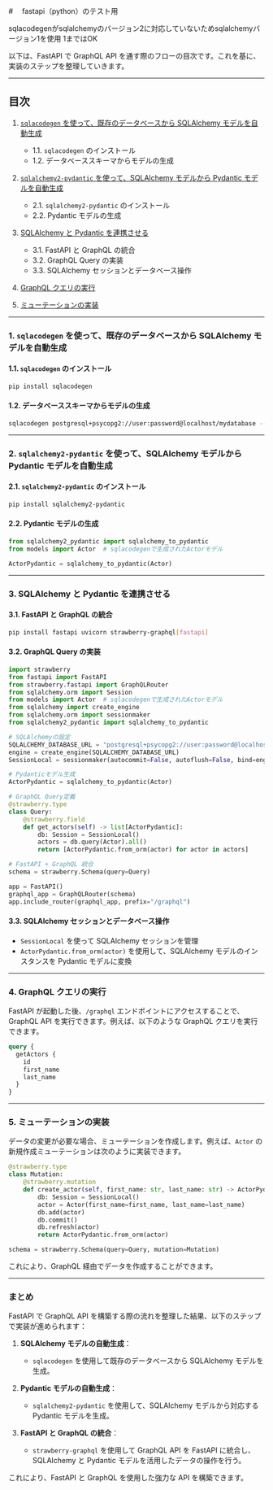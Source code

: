 #　 fastapi（python）のテスト用

sqlacodegenがsqlalchemyのバージョン2に対応していないためsqlalchemyバージョン1を使用
1まではOK

以下は、FastAPI で GraphQL API を通す際のフローの目次です。これを基に、実装のステップを整理していきます。

---

## 目次

1. [`sqlacodegen` を使って、既存のデータベースから SQLAlchemy モデルを自動生成](#1-sqlacodegen-を使って既存のデータベースから-sqlalchemy-モデルを自動生成)
    - 1.1. `sqlacodegen` のインストール
    - 1.2. データベーススキーマからモデルの生成

2. [`sqlalchemy2-pydantic` を使って、SQLAlchemy モデルから Pydantic モデルを自動生成](#2-sqlalchemy2-pydantic-を使って-sqlalchemy-モデルから-pydantic-モデルを自動生成)
    - 2.1. `sqlalchemy2-pydantic` のインストール
    - 2.2. Pydantic モデルの生成

3. [SQLAlchemy と Pydantic を連携させる](#3-sqlalchemy-と-pydantic-を連携させる)
    - 3.1. FastAPI と GraphQL の統合
    - 3.2. GraphQL Query の実装
    - 3.3. SQLAlchemy セッションとデータベース操作

4. [GraphQL クエリの実行](#4-graphql-クエリの実行)

5. [ミューテーションの実装](#5-ミューテーションの実装)

---

### 1. `sqlacodegen` を使って、既存のデータベースから SQLAlchemy モデルを自動生成

#### 1.1. `sqlacodegen` のインストール

```bash
pip install sqlacodegen
```

#### 1.2. データベーススキーマからモデルの生成

```bash
sqlacodegen postgresql+psycopg2://user:password@localhost/mydatabase --outfile models.py
```

---

### 2. `sqlalchemy2-pydantic` を使って、SQLAlchemy モデルから Pydantic モデルを自動生成

#### 2.1. `sqlalchemy2-pydantic` のインストール

```bash
pip install sqlalchemy2-pydantic
```

#### 2.2. Pydantic モデルの生成

```python
from sqlalchemy2_pydantic import sqlalchemy_to_pydantic
from models import Actor  # sqlacodegenで生成されたActorモデル

ActorPydantic = sqlalchemy_to_pydantic(Actor)
```

---

### 3. SQLAlchemy と Pydantic を連携させる

#### 3.1. FastAPI と GraphQL の統合

```bash
pip install fastapi uvicorn strawberry-graphql[fastapi]
```

#### 3.2. GraphQL Query の実装

```python
import strawberry
from fastapi import FastAPI
from strawberry.fastapi import GraphQLRouter
from sqlalchemy.orm import Session
from models import Actor  # sqlacodegenで生成されたActorモデル
from sqlalchemy import create_engine
from sqlalchemy.orm import sessionmaker
from sqlalchemy2_pydantic import sqlalchemy_to_pydantic

# SQLAlchemyの設定
SQLALCHEMY_DATABASE_URL = "postgresql+psycopg2://user:password@localhost/mydatabase"
engine = create_engine(SQLALCHEMY_DATABASE_URL)
SessionLocal = sessionmaker(autocommit=False, autoflush=False, bind=engine)

# Pydanticモデル生成
ActorPydantic = sqlalchemy_to_pydantic(Actor)

# GraphQL Query定義
@strawberry.type
class Query:
    @strawberry.field
    def get_actors(self) -> list[ActorPydantic]:
        db: Session = SessionLocal()
        actors = db.query(Actor).all()
        return [ActorPydantic.from_orm(actor) for actor in actors]

# FastAPI + GraphQL 統合
schema = strawberry.Schema(query=Query)

app = FastAPI()
graphql_app = GraphQLRouter(schema)
app.include_router(graphql_app, prefix="/graphql")
```

#### 3.3. SQLAlchemy セッションとデータベース操作

- `SessionLocal` を使って SQLAlchemy セッションを管理
- `ActorPydantic.from_orm(actor)` を使用して、SQLAlchemy モデルのインスタンスを Pydantic モデルに変換

---

### 4. GraphQL クエリの実行

FastAPI が起動した後、`/graphql` エンドポイントにアクセスすることで、GraphQL API を実行できます。例えば、以下のような GraphQL クエリを実行できます。

```graphql
query {
  getActors {
    id
    first_name
    last_name
  }
}
```

---

### 5. ミューテーションの実装

データの変更が必要な場合、ミューテーションを作成します。例えば、`Actor` の新規作成ミューテーションは次のように実装できます。

```python
@strawberry.type
class Mutation:
    @strawberry.mutation
    def create_actor(self, first_name: str, last_name: str) -> ActorPydantic:
        db: Session = SessionLocal()
        actor = Actor(first_name=first_name, last_name=last_name)
        db.add(actor)
        db.commit()
        db.refresh(actor)
        return ActorPydantic.from_orm(actor)

schema = strawberry.Schema(query=Query, mutation=Mutation)
```

これにより、GraphQL 経由でデータを作成することができます。

---

### まとめ

FastAPI で GraphQL API を構築する際の流れを整理した結果、以下のステップで実装が進められます：

1. **SQLAlchemy モデルの自動生成**：  
   - `sqlacodegen` を使用して既存のデータベースから SQLAlchemy モデルを生成。

2. **Pydantic モデルの自動生成**：  
   - `sqlalchemy2-pydantic` を使用して、SQLAlchemy モデルから対応する Pydantic モデルを生成。

3. **FastAPI と GraphQL の統合**：  
   - `strawberry-graphql` を使用して GraphQL API を FastAPI に統合し、SQLAlchemy と Pydantic モデルを活用したデータの操作を行う。

これにより、FastAPI と GraphQL を使用した強力な API を構築できます。
